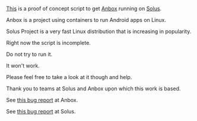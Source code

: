 [This](https://github.com/sirredbeard/anboxonsolus/blob/master/install-anbox.sh) is a proof of concept script to get [Anbox](https://github.com/anbox/anbox) running on [Solus](https://solus-project.com/).

Anbox is a project using containers to run Android apps on Linux.

Solus Project is a very fast Linux distribution that is increasing in popularity.

Right now the script is incomplete.

Do not try to run it.

It won't work.

Please feel free to take a look at it though and help.

Thank you to teams at Solus and Anbox upon which this work is based.

See [this bug report](https://github.com/anbox/anbox/issues/711) at Anbox.

See [this bug report](https://dev.solus-project.com/T4904) at Solus.
